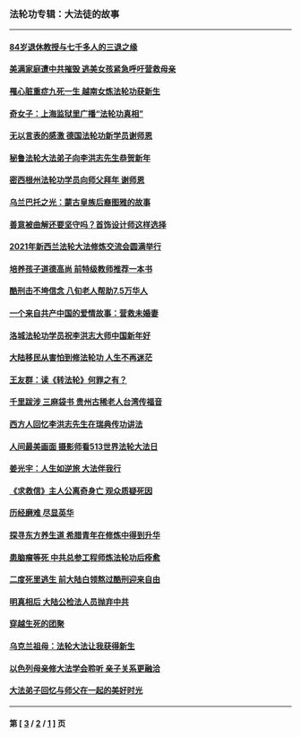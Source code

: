 ### 法轮功专辑：大法徒的故事
---
#### [84岁退休教授与七千多人的三退之缘](../../pages/nf1147481/n13796650.md?12040430) 
#### [美满家庭遭中共摧毁 逃美女孩紧急呼吁营救母亲](../../pages/nf1147481/n13792859.md?12040430) 
#### [罹心脏重症九死一生 越南女炼法轮功获新生](../../pages/nf1147481/n13732766.md?12040430) 
#### [奇女子：上海监狱里广播“法轮功真相”](../../pages/nf1147481/n13726443.md?12040430) 
#### [无以言表的感激 德国法轮功新学员谢师恩](../../pages/nf1147481/n13543790.md?12040430) 
#### [秘鲁法轮大法弟子向李洪志先生恭贺新年](../../pages/nf1147481/n13540182.md?12040430) 
#### [密西根州法轮功学员向师父拜年 谢师恩](../../pages/nf1147481/n13538183.md?12040430) 
#### [乌兰巴托之光：蒙古皇族后裔图雅的故事](../../pages/nf1147481/n13155759.md?12040430) 
#### [善意被曲解还要坚守吗？首饰设计师这样选择](../../pages/nf1147481/n13077575.md?12040430) 
#### [2021年新西兰法轮大法修炼交流会圆满举行](../../pages/nf1147481/n13033149.md?12040430) 
#### [培养孩子道德高尚 前特级教师推荐一本书](../../pages/nf1147481/n12938640.md?12040430) 
#### [酷刑击不垮信念 八旬老人帮助7.5万华人](../../pages/nf1147481/n12880712.md?12040430) 
#### [一个来自共产中国的爱情故事：营救未婚妻](../../pages/nf1147481/n12778386.md?12040430) 
#### [洛城法轮功学员祝李洪志大师中国新年好](../../pages/nf1147481/n12724685.md?12040430) 
#### [大陆移民从害怕到修法轮功 人生不再迷茫](../../pages/nf1147481/n12414325.md?12040430) 
#### [王友群：读《转法轮》何罪之有？](../../pages/nf1147481/n12408647.md?12040430) 
#### [千里跋涉 三麻袋书 贵州古稀老人台湾传福音](../../pages/nf1147481/n12198750.md?12040430) 
#### [西方人回忆李洪志先生在瑞典传功讲法](../../pages/nf1147481/n12099607.md?12040430) 
#### [人间最美画面 摄影师看513世界法轮大法日](../../pages/nf1147481/n12094118.md?12040430) 
#### [姜光宇：人生如逆旅 大法伴我行](../../pages/nf1147481/n12088664.md?12040430) 
#### [《求救信》主人公离奇身亡 观众质疑死因](../../pages/nf1147481/n11845215.md?12040430) 
#### [历经磨难 尽显英华](../../pages/nf1147481/n11723297.md?12040430) 
#### [探寻东方养生道 希腊青年在修炼中得到升华](../../pages/nf1147481/n11494502.md?12040430) 
#### [患脑瘤等死 中共总参工程师炼法轮功后痊愈](../../pages/nf1147481/n11466682.md?12040430) 
#### [二度死里逃生 前大陆白领熬过酷刑迎来自由](../../pages/nf1147481/n11368594.md?12040430) 
#### [明真相后 大陆公检法人员抛弃中共](../../pages/nf1147481/n11358618.md?12040430) 
#### [穿越生死的团聚](../../pages/nf1147481/n11258922.md?12040430) 
#### [乌克兰祖母：法轮大法让我获得新生](../../pages/nf1147481/n11269457.md?12040430) 
#### [以色列母亲修大法学会聆听 亲子关系更融洽](../../pages/nf1147481/n11268195.md?12040430) 
#### [大法弟子回忆与师父在一起的美好时光](../../pages/nf1147481/n11267759.md?12040430) 

---
#### 第 [ [3](./3.md?12040430) / [2](./2.md?12040430) / [1](./1.md?12040430) ] 页
